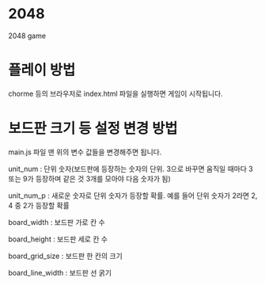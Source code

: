 # 2048
2048 game

# 플레이 방법
chorme 등의 브라우저로 index.html 파일을 실행하면 게임이 시작됩니다.

# 보드판 크기 등 설정 변경 방법
main.js 파일 맨 위의 변수 값들을 변경해주면 됩니다.

unit_num : 단위 숫자(보드판에 등장하는 숫자의 단위. 3으로 바꾸면 움직일 때마다 3 또는 9가 등장하며 같은 것 3개를 모아야 다음 숫자가 됨)

unit_num_p : 새로운 숫자로 단위 숫자가 등장할 확률. 예를 들어 단위 숫자가 2라면 2, 4 중 2가 등장할 확률

board_width : 보드판 가로 칸 수

board_height : 보드판 세로 칸 수

board_grid_size : 보드판 한 칸의 크기

board_line_width : 보드판 선 굵기
